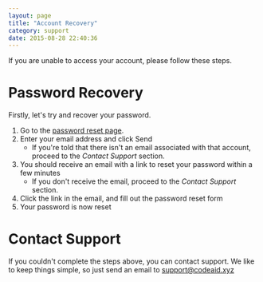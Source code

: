 ```yaml
---
layout: page
title: "Account Recovery"
category: support
date: 2015-08-28 22:40:36
---
```


If you are unable to access your account, please follow these steps.

Password Recovery
==
Firstly, let's try and recover your password.

1.  Go to the <a href="http://codeaid.xyz/password/email" target="_blank">password reset page</a>.
2.  Enter your email address and click Send
    *  If you're told that there isn't an email associated with that account, proceed to the <em>Contact Support</em> section.
3.  You should receive an email with a link to reset your password within a few minutes
    *  If you don't receive the email, proceed to the <em>Contact Support</em> section.
4.  Click the link in the email, and fill out the password reset form
5.  Your password is now reset

Contact Support
==
If you couldn't complete the steps above, you can contact support. We like to keep things simple, so just send an email to support@codeaid.xyz